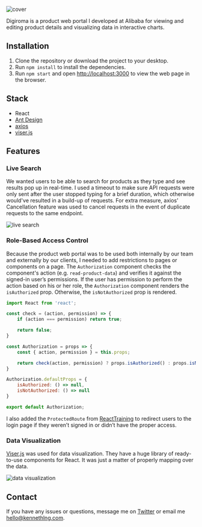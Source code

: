 ![cover](https://kennethlng.com/images/projects/digiroma/Digiroma%20mock-up%20orange%20bg.png)

Digiroma is a product web portal I developed at Alibaba for viewing and editing product details and visualizing data in interactive charts.

## Installation

1. Clone the repository or download the project to your desktop. 
2. Run `npm install` to install the dependencies.
3. Run `npm start` and open [http://localhost:3000](http://localhost:3000) to view the web page in the browser.

## Stack 

* React
* [Ant Design](https://ant.design)
* [axios](https://github.com/axios/axios)
* [viser.js](https://viserjs.github.io)

## Features

### Live Search

We wanted users to be able to search for products as they type and see results pop up in real-time. I used a timeout to make sure API requests were only sent after the user stopped typing for a brief duration, which otherwise would've resulted in a build-up of requests. For extra measure, axios’ Cancellation feature was used to cancel requests in the event of duplicate requests to the same endpoint.

![live search](https://i.imgur.com/E2o9BIA.gif)

### Role-Based Access Control

Because the product web portal was to be used both internally by our team and externally by our clients, I needed to add restrictions to pages or components on a page. The `Authorization` component checks the component's action (e.g. `read-product-data`) and verifies it against the signed-in user’s permissions. If the user has permission to perform the action based on his or her role, the `Authorization` component renders the `isAuthorized` prop. Otherwise, the `isNotAuthorized` prop is rendered.

```javascript
import React from 'react'; 

const check = (action, permission) => {
    if (action === permission) return true; 

    return false; 
}

const Authorization = props => {
    const { action, permission } = this.props; 

    return check(action, permission) ? props.isAuthorized() : props.isNotAuthorized(); 
}

Authorization.defaultProps = {
    isAuthorized: () => null,
    isNotAuthorized: () => null
}

export default Authorization; 
```

I also added the `ProtectedRoute` from [ReactTraining](https://reacttraining.com/react-router/web/example/auth-workflow) to redirect users to the login page if they weren’t signed in or didn’t have the proper access.

### Data Visualization

[Viser.js]() was used for data visualization. They have a huge library of ready-to-use components for React. It was just a matter of properly mapping over the data.

![data visualization](https://i.imgur.com/s7ypvAs.gif)

## Contact

If you have any issues or questions, message me on [Twitter](https://twitter.com/kennethlng) or email me hello@kennethlng.com.
